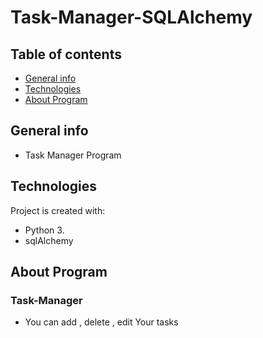 # Task-Manager-SQLAlchemy

## Table of contents
* [General info](#general-info)
* [Technologies](#technologies)
* [About Program](#about-program)


## General info
* Task Manager Program


	
## Technologies
Project is created with:
* Python 3.
* sqlAlchemy 


## About Program
### Task-Manager 
* You can add , delete , edit Your tasks



